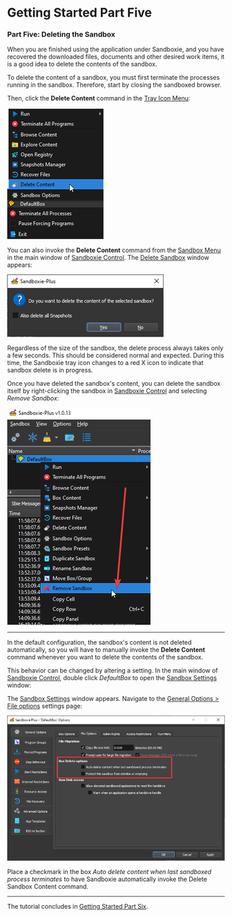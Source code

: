 # Getting Started Part Five

### Part Five: Deleting the Sandbox

When you are finished using the application under Sandboxie, and you have recovered the downloaded files, documents and
other desired work items, it is a good idea to delete the contents of the sandbox.

To delete the content of a sandbox, you must first terminate the processes running in the sandbox. Therefore, start by
closing the sandboxed browser.

Then, click the **Delete Content** command in the [Tray Icon Menu](TrayIconMenu.md):

![](../Media/SP_TrayPopupDelete.png)

You can also invoke the **Delete Content** command from the [Sandbox Menu](SandboxMenu.md) in the main window
of [Sandboxie Control](SandboxieControl.md). The [Delete Sandbox](DeleteSandbox.md) window appears:

![](../Media/SP_DeleteSandboxContent.png)

Regardless of the size of the sandbox, the delete process always takes only a few seconds. This should be considered
normal and expected. During this time, the Sandboxie tray icon changes to a red X icon to indicate that sandbox delete
is in progress.

Once you have deleted the sandbox's content, you can delete the sandbox itself by right-clicking the sandbox
in [Sandboxie Control](SandboxieControl.md) and selecting _Remove Sandbox_:

![](../Media/SP_DeleteSandbox.png)

* * *
In the default configuration, the sandbox's content is not deleted automatically, so you will have to manually invoke
the **Delete Content** command whenever you want to delete the contents of the sandbox.

This behavior can be changed by altering a setting. In the main window of [Sandboxie Control](SandboxieControl.md),
double click _DefaultBox_ to open the [Sandbox Settings](SandboxSettings.md) window:

The [Sandbox Settings](SandboxSettings.md) window appears. Navigate to
the [General Options > File options](SettingsGeneralOptions.md#fileOptions) settings page:

![](../Media/SP_SettingsDelete.png)

Place a checkmark in the box _Auto delete content when last sandboxed process terminates_ to have Sandboxie
automatically invoke the Delete Sandbox Content command.
* * *
The tutorial concludes in [Getting Started Part Six](SP_GettingStartedPartSix.md).
